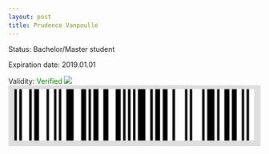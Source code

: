 ```yaml
---
layout: post
title: Prudence Vanpoulle
---
```


Status: Bachelor/Master student

Expiration date: 2019.01.01

Validity: <font color="green"> Verified</font> 
![](/members/img/Prudence_Vanpoulle.png)
![](/members/img/bar.png)
